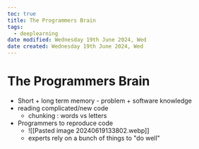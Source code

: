```yaml
---
toc: true
title: The Programmers Brain
tags:
  - deeplearning
date modified: Wednesday 19th June 2024, Wed
date created: Wednesday 19th June 2024, Wed
---
```


# The Programmers Brain
- Short + long term memory - problem + software knowledge
- reading complicated/new code
	- chunking : words vs letters
- Programmers to reproduce code
	- ![[Pasted image 20240619133802.webp]]
	- experts rely on a bunch of things to "do well"

